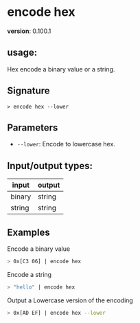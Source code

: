 # encode hex

**version**: 0.100.1

## **usage**:

Hex encode a binary value or a string.

## Signature

`> encode hex --lower`

## Parameters

- `--lower`: Encode to lowercase hex.

## Input/output types:

| input  | output |
| ------ | ------ |
| binary | string |
| string | string |

## Examples

Encode a binary value

```bash
> 0x[C3 06] | encode hex
```

Encode a string

```bash
> "hello" | encode hex
```

Output a Lowercase version of the encoding

```bash
> 0x[AD EF] | encode hex --lower
```
